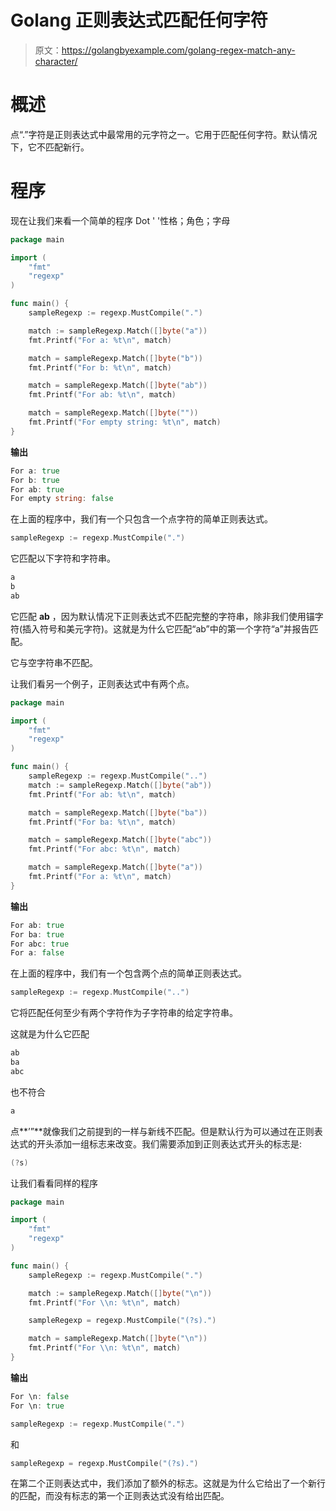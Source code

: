 # Golang 正则表达式匹配任何字符

> 原文：<https://golangbyexample.com/golang-regex-match-any-character/>

# **概述**

点“.”字符是正则表达式中最常用的元字符之一。它用于匹配任何字符。默认情况下，它不匹配新行。

# **程序**

现在让我们来看一个简单的程序 Dot ' '性格；角色；字母

```go
package main

import (
	"fmt"
	"regexp"
)

func main() {
	sampleRegexp := regexp.MustCompile(".")

	match := sampleRegexp.Match([]byte("a"))
	fmt.Printf("For a: %t\n", match)

	match = sampleRegexp.Match([]byte("b"))
	fmt.Printf("For b: %t\n", match)

	match = sampleRegexp.Match([]byte("ab"))
	fmt.Printf("For ab: %t\n", match)

	match = sampleRegexp.Match([]byte(""))
	fmt.Printf("For empty string: %t\n", match)
}
```

**输出**

```go
For a: true
For b: true
For ab: true
For empty string: false
```

在上面的程序中，我们有一个只包含一个点字符的简单正则表达式。

```go
sampleRegexp := regexp.MustCompile(".")
```

它匹配以下字符和字符串。

```go
a
b
ab
```

它匹配 **ab** ，因为默认情况下正则表达式不匹配完整的字符串，除非我们使用锚字符(插入符号和美元字符)。这就是为什么它匹配“ab”中的第一个字符“a”并报告匹配。

它与空字符串不匹配。

让我们看另一个例子，正则表达式中有两个点。

```go
package main

import (
	"fmt"
	"regexp"
)

func main() {
	sampleRegexp := regexp.MustCompile("..")
	match := sampleRegexp.Match([]byte("ab"))
	fmt.Printf("For ab: %t\n", match)

	match = sampleRegexp.Match([]byte("ba"))
	fmt.Printf("For ba: %t\n", match)

	match = sampleRegexp.Match([]byte("abc"))
	fmt.Printf("For abc: %t\n", match)

	match = sampleRegexp.Match([]byte("a"))
	fmt.Printf("For a: %t\n", match)
}
```

**输出**

```go
For ab: true
For ba: true
For abc: true
For a: false
```

在上面的程序中，我们有一个包含两个点的简单正则表达式。

```go
sampleRegexp := regexp.MustCompile("..")
```

它将匹配任何至少有两个字符作为子字符串的给定字符串。

这就是为什么它匹配

```go
ab
ba
abc
```

也不符合

```go
a
```

点**’”**就像我们之前提到的一样与新线不匹配。但是默认行为可以通过在正则表达式的开头添加一组标志来改变。我们需要添加到正则表达式开头的标志是:

```go
(?s)
```

让我们看看同样的程序

```go
package main

import (
	"fmt"
	"regexp"
)

func main() {
	sampleRegexp := regexp.MustCompile(".")

	match := sampleRegexp.Match([]byte("\n"))
	fmt.Printf("For \\n: %t\n", match)

	sampleRegexp = regexp.MustCompile("(?s).")

	match = sampleRegexp.Match([]byte("\n"))
	fmt.Printf("For \\n: %t\n", match)
}
```

**输出**

```go
For \n: false
For \n: true
```

```go
sampleRegexp := regexp.MustCompile(".")
```

和

```go
sampleRegexp = regexp.MustCompile("(?s).")
```

在第二个正则表达式中，我们添加了额外的标志。这就是为什么它给出了一个新行的匹配，而没有标志的第一个正则表达式没有给出匹配。